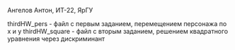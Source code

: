 Ангелов Антон, ИТ-22, ЯрГУ

thirdHW_pers - файл с первым заданием, перемещением персонажа по х и у
thirdHW_square - файл с вторым заданием, решением квадратного уравнения через дискриминант
